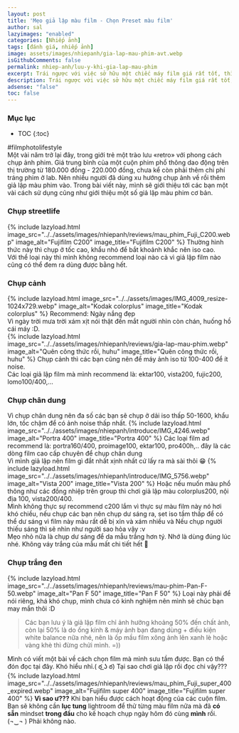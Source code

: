 ```yaml
---
layout: post
title: 'Mẹo giả lập màu film - Chọn Preset màu film'
author: sal
lazyimages: "enabled"
categories: [Nhiếp ảnh]
tags: [đánh giá, nhiếp ảnh]
image: assets/images/nhiepanh/gia-lap-mau-phim-avt.webp
isGithubComments: false
permalink: nhiep-anh/luu-y-khi-gia-lap-mau-phim
excerpt: Trái ngược với việc sở hữu một chiếc máy film giá rất tốt, thì quá trình tạo chụp hình, tráng rửa lại là một rào cản lớn về tính bất tiện của nó so với xã hội ngày nay. Trong bài viết này, mình sẽ giới thiệu tới các bạn một vài sử dụng cũng như giới thiệu một số giả lập màu phim cơ bản bằng chính cách cách phân loại film thực dựa theo kích cỡ, chủng loại, và mục đích sử dụng cơ bản.
description: Trái ngược với việc sở hữu một chiếc máy film giá rất tốt, thì quá trình tạo chụp hình, tráng rửa lại là một rào cản lớn về tính bất tiện của nó so với xã hội ngày nay. Trong bài viết này, mình sẽ giới thiệu tới các bạn một vài sử dụng cũng như giới thiệu một số giả lập màu phim cơ bản bằng chính cách cách phân loại film thực dựa theo kích cỡ, chủng loại, và mục đích sử dụng cơ bản.
adsense: "false"
toc: false
---
```


### Mục lục
* TOC
{:toc}

#filmphotolifestyle <br>
Một vài năm trở lại đây, trong giới trẻ một trào lưu «retro» với phong cách chụp ảnh phim. Giá trung bình của một cuộn phim phổ thông dao động trên thị trường từ 180.000 đồng - 220.000 đồng, chưa kể còn phải thêm chi phí tráng phim ở lab. Nên nhiều người đã dùng xu hướng chụp ảnh về rồi thêm giả lập màu phim vào. Trong bài viết này, mình sẽ giới thiệu tới các bạn một vài cách sử dụng cũng như giới thiệu một số giả lập màu phim cơ bản.

### Chụp streetlife
{% include lazyload.html image_src="../../assets/images/nhiepanh/reviews/mau_phim_Fuji_C200.webp" image_alt="Fujifilm C200" image_title="Fujifilm C200" %}
Thường hình thức này thì chụp ở tốc cao, khẩu nhỏ để bắt khoảnh khắc nên iso cao.<br>
Với thể loại này thì mình không recommend loại nào cả vì giả lập film nào cũng có thể đem ra dùng được bằng hết.

### Chụp cảnh
{% include lazyload.html image_src="../../assets/images/IMG_4009_resize-1024x729.webp" image_alt="Kodak colorplus" image_title="Kodak colorplus" %}
Recommend: Ngày nắng đẹp<br>
Vì ngày trời mưa trời xám xịt nói thật đến mắt người nhìn còn chán, huống hồ cái máy :D.<br>
{% include lazyload.html image_src="../../assets/images/nhiepanh/reviews/gia-lap-mau-phim.webp" image_alt="Quên công thức rồi, huhu" image_title="Quên công thức rồi, huhu" %}
Chụp cảnh thì các bạn cũng nên để máy ảnh iso từ 100-400 để ít noise.<br>
Các loại giả lập film mà mình recommend là: ektar100, vista200, fujic200, lomo100/400,…
### Chụp chân dung

Vì chụp chân dung nên đa số các bạn sẽ chụp ở dải iso thấp 50-1600, khẩu lớn, tốc chậm để có ảnh noise thấp nhất.
{% include lazyload.html image_src="../../assets/images/nhiepanh/introduce/IMG_4246.webp" image_alt="Portra 400" image_title="Portra 400" %}
Các loại film ad recommend là: portra160/400, proimage100, ektar100, pro400h,.. đây là các dòng film cao cấp chuyên để chụp chân dung <br>
Vì mình giả lập nên film gì đắt nhất xịnh nhất cứ lấy ra mà sài thôi 😁
{% include lazyload.html image_src="../../assets/images/nhiepanh/introduce/IMG_5756.webp" image_alt="Vista 200" image_title="Vista 200" %}
Hoặc nếu muốn màu phổ thông như các đồng nhiệp trên group thì chơi giả lập màu colorplus200, nội địa 100, vista200/400.<br>
Mình không thực sự recommend c200 lắm vì thực sự màu film này nó hơi khó chiều, nếu chụp các bạn nên chụp dư sáng ra, set iso tầm thấp để có thể dư sáng vì film này màu rất dễ bị  xỉn và xám nhiều và Nếu chụp người thiếu sáng thì sẽ  nhìn như người sao hỏa vậy :v<br>
Mẹo nhỏ nữa là chụp dư sáng để da mẫu trắng hơn tý. Nhớ là dùng đúng lúc nhé. Không váy trắng của mẫu mất chi tiết hết 🤣

### Chụp trắng đen
{% include lazyload.html image_src="../../assets/images/nhiepanh/reviews/mau-phim-Pan-F-50.webp" image_alt="Pan F 50" image_title="Pan F 50" %}
Loại này phải để nói riêng, khá khó chụp, mình chưa có kinh nghiệm nên mình sẽ chúc bạn may mắn thôi :D <br>

> Các bạn lưu ý là giả lập film chỉ ảnh hưởng khoảng 50% đến chất ảnh, còn lại 50% là do ống kính & máy ảnh bạn đang dùng + điều kiện white balance nữa nhé, nên là ốp mầu film xông ảnh lên xanh lè hoặc vàng khè thì đừng chửi mình. =))

Mình có viết một bài về cách chọn film mà mình sưu tầm được. Bạn có thể đón đọc tại đây. Khó hiểu nhỉ.( ఠ ͟ʖ ఠ) Tại sao chơi giả lập rồi đọc chi vậy???
{% include lazyload.html image_src="../../assets/images/nhiepanh/reviews/mau_phim_Fuji_super_400_expired.webp" image_alt="Fujifilm super 400" image_title="Fujifilm super 400" %}
**Vì sao ư???** Khi bạn hiểu được cách hoạt động của các cuộn film. Bạn sẽ không cần **lục tung** lightroom để thử từng màu film nữa mà đã **có sẵn** mindset **trong đầu** cho kế hoạch chụp ngày hôm đó cùng **mình** rồi.
(¬‿¬ ) Phải không nào.
